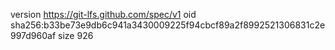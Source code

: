 version https://git-lfs.github.com/spec/v1
oid sha256:b33be73e9db6c941a3430009225f94cbcf89a2f8992521306831c2e997d960af
size 926
